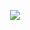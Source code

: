 <p align="center">
  <a href="https://github.com/wangjunstf">
    <img src="https://github-readme-stats.vercel.app/api?username=wangjunstf&count_private=true&show_icons=true&hide=contribs&include_all_commits=true&theme=vue" />
  </a>
</p>
